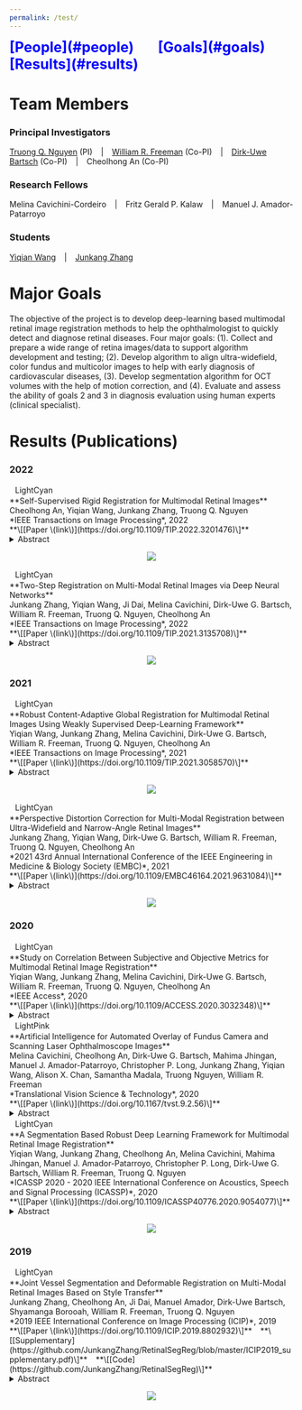 ```yaml
---
permalink: /test/
---
```


<span style="color:blue;font-weight:700;font-size:25px">
[People](#people) &ensp; &ensp; [Goals](#goals) &ensp; &ensp; [Results](#results)
</span>

# Team Members <a name="people"></a>
### Principal Investigators
[Truong Q. Nguyen](http://videoprocessing.ucsd.edu/?page_id=40) (PI) &ensp; | &ensp; [William R. Freeman](https://shileyeye.ucsd.edu/faculty/william-freeman) (Co-PI) &ensp; | &ensp; [Dirk-Uwe Bartsch](https://shileyeye.ucsd.edu/faculty/dirk-uwe-bartsch) (Co-PI) &ensp; | &ensp; Cheolhong An (Co-PI) 
### Research Fellows
Melina Cavichini-Cordeiro &ensp; | &ensp; Fritz Gerald P. Kalaw &ensp; | &ensp; Manuel J. Amador-Patarroyo 
### Students
[Yiqian Wang](https://yiqian-wang.github.io/) &ensp; | &ensp; [Junkang Zhang](https://junkangzhang.github.io/) 

# Major Goals <a name="goals"></a>
The objective of the project is to develop deep-learning based multimodal retinal image registration methods to help the ophthalmologist to quickly detect and diagnose retinal diseases.  Four major goals: (1). Collect and prepare a wide range of retina images/data to support algorithm development and testing; (2). Develop algorithm to align ultra-widefield, color fundus and multicolor images to help with early diagnosis of cardiovascular diseases, (3).  Develop segmentation algorithm for OCT volumes with the help of motion correction, and (4).  Evaluate and assess the ability of goals 2 and 3 in diagnosis evaluation using human experts (clinical specialist). 

# Results (Publications) <a name="results"></a>
### 2022
<div>
<span style="display: inline-block; padding-top: 2px; padding-right: 10px; padding-bottom: 2px; padding-left: 10px;border-radius: 20pxbackground-color:Journal;font-size:14px;<strong>LightGreen</strong></span>
<span style="display: inline-block; padding-top: 2px; padding-right: 10px; padding-bottom: 2px; padding-left: 10px;border-radius: 20pxbackground-color:Engineering;font-size:14px;<strong>LightCyan</strong></span>
</div>
**Self-Supervised Rigid Registration for Multimodal Retinal Images** <br>
Cheolhong An, Yiqian Wang, Junkang Zhang, Truong Q. Nguyen <br>
*IEEE Transactions on Image Processing*, 2022 <br>
**\[[Paper \(link\)](https://doi.org/10.1109/TIP.2022.3201476)\]**<br>
<details> <summary>Abstract</summary> The ability to accurately overlay one modality retinal image to another is critical in ophthalmology. Our previous framework achieved the state-of-the-art results for multimodal retinal image registration. However, it requires human-annotated labels due to the supervised approach of the previous work. In this paper, we propose a self-supervised multimodal retina registration method to alleviate the burdens of time and expense to prepare for training data, that is, aiming to automatically register multimodal retinal images without any human annotations. Specially, we focus on registering color fundus images with infrared reflectance and fluorescein angiography images, and compare registration results with several conventional and supervised and unsupervised deep learning methods. From the experimental results, the proposed self-supervised framework achieves a comparable accuracy comparing to the state-of-the-art supervised learning method in terms of registration accuracy and Dice coefficient. </details>
<p align="center"> <img src="{{site.baseurl}}/images/bar_TIP2022_selfsupervise.png" > </p>

<div>
<span style="display: inline-block; padding-top: 2px; padding-right: 10px; padding-bottom: 2px; padding-left: 10px;border-radius: 20pxbackground-color:Journal;font-size:14px;<strong>LightGreen</strong></span>
<span style="display: inline-block; padding-top: 2px; padding-right: 10px; padding-bottom: 2px; padding-left: 10px;border-radius: 20pxbackground-color:Engineering;font-size:14px;<strong>LightCyan</strong></span>
</div>
**Two-Step Registration on Multi-Modal Retinal Images via Deep Neural Networks** <br>
Junkang Zhang, Yiqian Wang, Ji Dai, Melina Cavichini, Dirk-Uwe G. Bartsch, William R. Freeman, Truong Q. Nguyen, Cheolhong An <br>
*IEEE Transactions on Image Processing*, 2022 <br>
**\[[Paper \(link\)](https://doi.org/10.1109/TIP.2021.3135708)\]**<br>
<details> <summary>Abstract</summary> Multi-modal retinal image registration plays an important role in the ophthalmological diagnosis process. The conventional methods lack robustness in aligning multi-modal images of various imaging qualities. Deep-learning methods have not been widely developed for this task, especially for the coarse-to-fine registration pipeline. To handle this task, we propose a two-step method based on deep convolutional networks, including a coarse alignment step and a fine alignment step. In the coarse alignment step, a global registration matrix is estimated by three sequentially connected networks for vessel segmentation, feature detection and description, and outlier rejection, respectively. In the fine alignment step, a deformable registration network is set up to find pixel-wise correspondence between a target image and a coarsely aligned image from the previous step to further improve the alignment accuracy. Particularly, an unsupervised learning framework is proposed to handle the difficulties of inconsistent modalities and lack of labeled training data for the fine alignment step. The proposed framework first changes multi-modal images into a same modality through modality transformers, and then adopts photometric consistency loss and smoothness loss to train the deformable registration network. The experimental results show that the proposed method achieves state-of-the-art results in Dice metrics and is more robust in challenging cases. </details>
<p align="center"> <img src="{{site.baseurl}}/images/bar_TIP2022_twostep.png" > </p>

### 2021
<div>
<span style="display: inline-block; padding-top: 2px; padding-right: 10px; padding-bottom: 2px; padding-left: 10px;border-radius: 20pxbackground-color:Journal;font-size:14px;<strong>LightGreen</strong></span>
<span style="display: inline-block; padding-top: 2px; padding-right: 10px; padding-bottom: 2px; padding-left: 10px;border-radius: 20pxbackground-color:Engineering;font-size:14px;<strong>LightCyan</strong></span>
</div>
**Robust Content-Adaptive Global Registration for Multimodal Retinal Images Using Weakly Supervised Deep-Learning Framework** <br>
Yiqian Wang, Junkang Zhang, Melina Cavichini, Dirk-Uwe G. Bartsch, William R. Freeman, Truong Q. Nguyen, Cheolhong An <br>
*IEEE Transactions on Image Processing*, 2021 <br>
**\[[Paper \(link\)](https://doi.org/10.1109/TIP.2021.3058570)\]**<br>
<details> <summary>Abstract</summary> Multimodal retinal imaging plays an important role in ophthalmology. We propose a content-adaptive multimodal retinal image registration method in this paper that focuses on the globally coarse alignment and includes three weakly supervised neural networks for vessel segmentation, feature detection and description, and outlier rejection. We apply the proposed framework to register color fundus images with infrared reflectance and fluorescein angiography images, and compare it with several conventional and deep learning methods. Our proposed framework demonstrates a significant improvement in robustness and accuracy reflected by a higher success rate and Dice coefficient compared with other methods. </details>
<p align="center"> <img src="{{site.baseurl}}/images/bar_TIP2021_robust.png" > </p>

<div>
<span style="display: inline-block; padding-top: 2px; padding-right: 10px; padding-bottom: 2px; padding-left: 10px;border-radius: 20pxbackground-color:Conference;font-size:14px;<strong>Khaki</strong></span>
<span style="display: inline-block; padding-top: 2px; padding-right: 10px; padding-bottom: 2px; padding-left: 10px;border-radius: 20pxbackground-color:Engineering;font-size:14px;<strong>LightCyan</strong></span>
</div>
**Perspective Distortion Correction for Multi-Modal Registration between Ultra-Widefield and Narrow-Angle Retinal Images** <br>
Junkang Zhang, Yiqian Wang, Dirk-Uwe G. Bartsch, William R. Freeman, Truong Q. Nguyen, Cheolhong An <br>
*2021 43rd Annual International Conference of the IEEE Engineering in Medicine & Biology Society (EMBC)*, 2021 <br>
**\[[Paper \(link\)](https://doi.org/10.1109/EMBC46164.2021.9631084)\]**<br>
<details> <summary>Abstract</summary> Multi-modal retinal image registration between 2D Ultra-Widefield (UWF) and narrow-angle (NA) images has not been well-studied, since most existing methods mainly focus on NA image alignment. The stereographic projection model used in UWF imaging causes strong distortions in peripheral areas, which leads to inferior alignment quality. We propose a distortion correction method that remaps the UWF images based on estimated camera view points of NA images. In addition, we set up a CNN-based registration pipeline for UWF and NA images, which consists of the distortion correction method and three networks for vessel segmentation, feature detection and matching, and outlier rejection. Experimental results on our collected dataset shows the effectiveness of the proposed pipeline and the distortion correction method. </details>
<p align="center"> <img src="{{site.baseurl}}/images/bar_EMBC2021_dc.png" > </p>

### 2020
<div>
<span style="display: inline-block; padding-top: 2px; padding-right: 10px; padding-bottom: 2px; padding-left: 10px;border-radius: 20pxbackground-color:Journal;font-size:14px;<strong>LightGreen</strong></span>
<span style="display: inline-block; padding-top: 2px; padding-right: 10px; padding-bottom: 2px; padding-left: 10px;border-radius: 20pxbackground-color:Engineering;font-size:14px;<strong>LightCyan</strong></span>
</div>
**Study on Correlation Between Subjective and Objective Metrics for Multimodal Retinal Image Registration** <br>
Yiqian Wang, Junkang Zhang, Melina Cavichini, Dirk-Uwe G. Bartsch, William R. Freeman, Truong Q. Nguyen, Cheolhong An <br>
*IEEE Access*, 2020 <br>
**\[[Paper \(link\)](https://doi.org/10.1109/ACCESS.2020.3032348)\]**<br>
<details> <summary>Abstract</summary> Retinal imaging is crucial in diagnosing and treating retinal diseases, and multimodal retinal image registration constitutes a major advance in understanding retinal diseases. Despite the fact that many methods have been proposed for the registration task, the evaluation metrics for successful registration have not been thoroughly studied. In this article, we present a comprehensive overview of the existing evaluation metrics for multimodal retinal image registration, and compare the similarity between the subjective grade of ophthalmologists and various objective metrics. The Pearson's correlation coefficient and the corresponding confidence interval are used to evaluate metrics similarity. It is found that the binary and soft Dice coefficient on the segmented vessel can achieve the highest correlation with the subjective grades compared to other keypoint-supervised or unsupervised metrics. The paper established an objective metric that is highly correlated with the subjective evaluation of the ophthalmologists, which has never been studied before. The experimental results would build a connection between ophthalmology and image processing literature, and the findings may provide a good insight for researchers who investigate retinal image registration, retinal image segmentation and image domain transformation. </details>

<div>
<span style="display: inline-block; padding-top: 2px; padding-right: 10px; padding-bottom: 2px; padding-left: 10px;border-radius: 20pxbackground-color:Journal;font-size:14px;<strong>LightGreen</strong></span>
<span style="display: inline-block; padding-top: 2px; padding-right: 10px; padding-bottom: 2px; padding-left: 10px;border-radius: 20pxbackground-color:Clinical;font-size:14px;<strong>LightPink</strong></span>
</div>
**Artificial Intelligence for Automated Overlay of Fundus Camera and Scanning Laser Ophthalmoscope Images** <br>
Melina Cavichini, Cheolhong An, Dirk-Uwe G. Bartsch, Mahima Jhingan, Manuel J. Amador-Patarroyo, Christopher P. Long, Junkang Zhang, Yiqian Wang, Alison X. Chan, Samantha Madala, Truong Nguyen, William R. Freeman <br>
*Translational Vision Science & Technology*, 2020 <br>
**\[[Paper \(link\)](https://doi.org/10.1167/tvst.9.2.56)\]**<br>
<details> <summary>Abstract</summary> {   The purpose of this study was to evaluate the ability to align two types of retinal images taken on different platforms; color fundus (CF) photographs and infrared scanning laser ophthalmoscope (IR SLO) images using mathematical warping and artificial intelligence (AI).    We collected 109 matched pairs of CF and IR SLO images. An AI algorithm utilizing two separate networks was developed. A style transfer network (STN) was used to segment vessel structures. A registration network was used to align the segmented images to each. Neither network used a ground truth dataset. A conventional image warping algorithm was used as a control. Software displayed image pairs as a 5 × 5 checkerboard grid composed of alternating subimages. This technique permitted vessel alignment determination by human observers and 5 masked graders evaluated alignment by the AI and conventional warping in 25 fields for each image.    Our new AI method was superior to conventional warping at generating vessel alignment as judged by masked human graders (P \\&lt; 0.0001). The average number of good/excellent matches increased from 90.5\\% to 94.4\\% with AI method.    AI permitted a more accurate overlay of CF and IR SLO images than conventional mathematical warping. This is a first step toward developing an AI that could allow overlay of all types of fundus images by utilizing vascular landmarks.    The ability to align and overlay imaging data from multiple instruments and manufacturers will permit better analysis of this complex data helping understand disease and predict treatment.  } </details>

<div>
<span style="display: inline-block; padding-top: 2px; padding-right: 10px; padding-bottom: 2px; padding-left: 10px;border-radius: 20pxbackground-color:Conference;font-size:14px;<strong>Khaki</strong></span>
<span style="display: inline-block; padding-top: 2px; padding-right: 10px; padding-bottom: 2px; padding-left: 10px;border-radius: 20pxbackground-color:Engineering;font-size:14px;<strong>LightCyan</strong></span>
</div>
**A Segmentation Based Robust Deep Learning Framework for Multimodal Retinal Image Registration** <br>
Yiqian Wang, Junkang Zhang, Cheolhong An, Melina Cavichini, Mahima Jhingan, Manuel J. Amador-Patarroyo, Christopher P. Long, Dirk-Uwe G. Bartsch, William R. Freeman, Truong Q. Nguyen <br>
*ICASSP 2020 - 2020 IEEE International Conference on Acoustics, Speech and Signal Processing (ICASSP)*, 2020 <br>
**\[[Paper \(link\)](https://doi.org/10.1109/ICASSP40776.2020.9054077)\]**<br>
<details> <summary>Abstract</summary> Multimodal image registration plays an important role in diagnosing and treating ophthalmologic diseases. In this paper, a deep learning framework for multimodal retinal image registration is proposed. The framework consists of a segmentation network, feature detection and description network, and an outlier rejection network, which focuses only on the globally coarse alignment step using the perspective transformation. We apply the proposed framework to register color fundus images with infrared reflectance images and compare it with the state-of-the-art conventional and learning-based approaches. The proposed framework demonstrates a significant improvement in robustness and accuracy reflected by a higher success rate and Dice coefficient compared to other coarse alignment methods. </details>
<p align="center"> <img src="{{site.baseurl}}/images/bar_ICASSP2020_robust.png" > </p>

### 2019
<div>
<span style="display: inline-block; padding-top: 2px; padding-right: 10px; padding-bottom: 2px; padding-left: 10px;border-radius: 20pxbackground-color:Conference;font-size:14px;<strong>Khaki</strong></span>
<span style="display: inline-block; padding-top: 2px; padding-right: 10px; padding-bottom: 2px; padding-left: 10px;border-radius: 20pxbackground-color:Engineering;font-size:14px;<strong>LightCyan</strong></span>
</div>
**Joint Vessel Segmentation and Deformable Registration on Multi-Modal Retinal Images Based on Style Transfer** <br>
Junkang Zhang, Cheolhong An, Ji Dai, Manuel Amador, Dirk-Uwe Bartsch, Shyamanga Borooah, William R. Freeman, Truong Q. Nguyen <br>
*2019 IEEE International Conference on Image Processing (ICIP)*, 2019 <br>
**\[[Paper \(link\)](https://doi.org/10.1109/ICIP.2019.8802932)\]** &ensp; **\[[Supplementary](https://github.com/JunkangZhang/RetinalSegReg/blob/master/ICIP2019_supplementary.pdf)\]** &ensp; **\[[Code](https://github.com/JunkangZhang/RetinalSegReg)\]**<br>
<details> <summary>Abstract</summary> In multi-modal retinal image registration task, there are two major challenges, i.e., poor performance in finding correspondence due to inconsistent features, and lack of labeled data for training learning-based models. In this paper, we propose a joint vessel segmentation and deformable registration model based on CNN for this task, built under the framework of weakly supervised style transfer learning and perceptual loss. In vessel segmentation, a style loss guides the model to generate segmentation maps that look authentic, and helps transform images of different modalities into consistent representations. In deformable registration, a content loss helps find dense correspondence for multi-modal images based on their consistent representations, and improves the segmentation results simultaneously. Experiment results show that our model has better performance than other deformable registration methods in both quantitative and visual evaluations, and the segmentation results also help the rigid transformation1. </details>
<p align="center"> <img src="{{site.baseurl}}/images/bar_ICIP2019_style.png" > </p>

